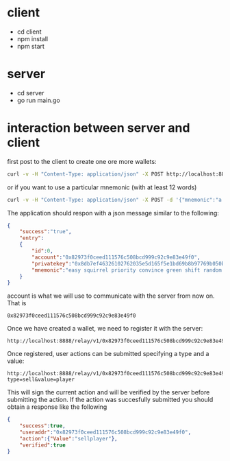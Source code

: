 # client
- cd client
- npm install
- npm start

# server
- cd server
- go run main.go

# interaction between server and client
first post to the client to create one ore more wallets:
```sh
curl -v -H "Content-Type: application/json" -X POST http://localhost:8888/createwallet
```
or if you want to use a particular mnemonic (with at least 12 words)
```sh
curl -v -H "Content-Type: application/json" -X POST -d '{"mnemonic":"a b c d e f g h i j k l"}' http://localhost:8888/relay/v1/createwallet
```
The application should respon with a json message similar to the following:
```json
{
    "success":"true",
    "entry":
    {
        "id":0,
        "account":"0x82973f0ceed111576c508bcd999c92c9e83e49f0",
        "privatekey":"0x8db7ef46326102762035e5d165f5e1bd69b8b97769b050b25b5d563c6cf2419b",
        "mnemonic":"easy squirrel priority convince green shift random gesture arena body frozen summer"
    }
}
```
account is what we will use to communicate with the server from now on. That is
```
0x82973f0ceed111576c508bcd999c92c9e83e49f0
```

Once we have created a wallet, we need to register it with the server:
```http
http://localhost:8888/relay/v1/0x82973f0ceed111576c508bcd999c92c9e83e49f0
```
Once registered, user actions can be submitted specifying a type and a value:
```http
http://localhost:8888/relay/v1/0x82973f0ceed111576c508bcd999c92c9e83e49f0/action?type=sell&value=player
```
This will sign the current action and will be verified by the server before submitting the action. If the action was succesfully submitted you should obtain a response like the following
```json
{
    "success":true,
    "useraddr":"0x82973f0ceed111576c508bcd999c92c9e83e49f0",
    "action":{"Value":"sellplayer"},
    "verified":true
}
```